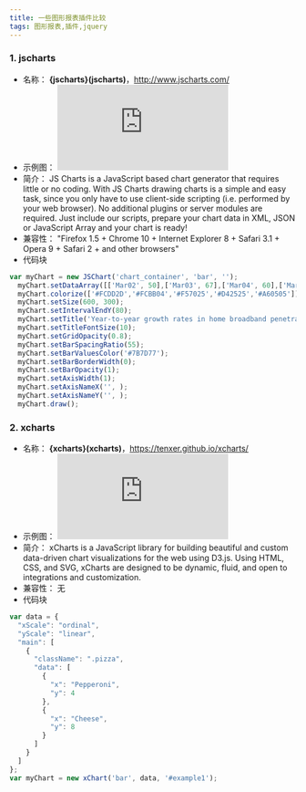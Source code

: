 ```yaml
---
title: 一些图形报表插件比较
tags: 图形报表,插件,jquery
---
```

### 1. jscharts
 - 名称： **{jscharts}(jscharts)**，http://www.jscharts.com/ 
 - 示例图： ![示例图][1]
 - 简介：
   JS Charts is a JavaScript based chart generator that requires
   little or no coding. With JS Charts drawing charts is a simple and
 easy task, since you only have to use client-side scripting (i.e.
   performed by your web browser). No additional plugins or server
   modules are required. Just include our scripts, prepare your chart
   data in XML, JSON or JavaScript Array and your chart is ready!
 - 兼容性：
    "Firefox 1.5 +
    Chrome 10 +
    Internet Explorer 8 +
    Safari 3.1 +
    Opera 9 +
    Safari 2 +
    and other browsers"
 - 代码块
``` javascript
var myChart = new JSChart('chart_container', 'bar', '');
  myChart.setDataArray([['Mar02', 50],['Mar03', 67],['Mar04', 60],['Mar05', 40],['Mar06', 12]]);
  myChart.colorize(['#FCDD2D','#FCBB04','#F57025','#D42525','#A60505']);
  myChart.setSize(600, 300);
  myChart.setIntervalEndY(80);
  myChart.setTitle('Year-to-year growth rates in home broadband penetration');
  myChart.setTitleFontSize(10);
  myChart.setGridOpacity(0.8);
  myChart.setBarSpacingRatio(55);
  myChart.setBarValuesColor('#7B7D77');
  myChart.setBarBorderWidth(0);
  myChart.setBarOpacity(1);
  myChart.setAxisWidth(1);
  myChart.setAxisNameX('', );
  myChart.setAxisNameY('', );
  myChart.draw();
```


### 2. xcharts
 - 名称： **{xcharts}(xcharts)**，https://tenxer.github.io/xcharts/
 - 示例图： ![示例图][2]
 - 简介：
   xCharts is a JavaScript library for building beautiful and custom data-driven chart visualizations for the web using D3.js. Using HTML, CSS, and SVG, xCharts are designed to be dynamic, fluid, and open to integrations and customization.
 - 兼容性：
   无
 - 代码块
``` javascript
var data = {
  "xScale": "ordinal",
  "yScale": "linear",
  "main": [
    {
      "className": ".pizza",
      "data": [
        {
          "x": "Pepperoni",
          "y": 4
        },
        {
          "x": "Cheese",
          "y": 8
        }
      ]
    }
  ]
};
var myChart = new xChart('bar', data, '#example1');
```


  [1]: http://xxx.freeimage.us/image.php?id=3792_5846301B "示例图"
  [2]: http://xxx.freeimage.us/image.php?id=1A83_584630D3 "示例图"